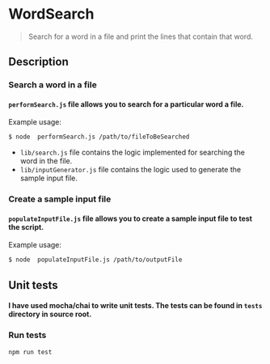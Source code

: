 # WordSearch
> Search for a word in a file and print the lines that contain that word.

## Description

### Search a word in a file
#### `performSearch.js` file allows you to search for a particular word a file.
Example usage: 
```sh
$ node  performSearch.js /path/to/fileToBeSearched
```
* `lib/search.js` file contains the logic implemented for searching the word in the file.
* `lib/inputGenerator.js` file contains the logic used to generate the sample input file.

### Create a sample input file
#### `populateInputFile.js` file allows you to create a sample input file to test the script.
Example usage: 
```sh
$ node  populateInputFile.js /path/to/outputFile
```
## Unit tests
#### I have used mocha/chai to write unit tests. The tests can be found in `tests` directory in source root.
### Run tests
```sh
npm run test
```